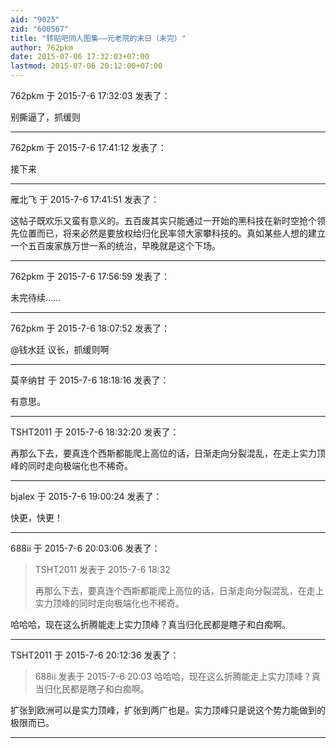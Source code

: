 ```yaml
---
aid: "9025"
zid: "600567"
title: "转贴吧同人图集——元老院的末日（未完）"
author: 762pkm
date: 2015-07-06 17:32:03+07:00
lastmod: 2015-07-06 20:12:00+07:00
---
```


762pkm 于 2015-7-6 17:32:03 发表了：

别撕逼了，抓缓则

---

762pkm 于 2015-7-6 17:41:12 发表了：

接下来

---

雁北飞 于 2015-7-6 17:41:51 发表了：

这帖子既欢乐又蛮有意义的。五百废其实只能通过一开始的黑科技在新时空抢个领先位置而已，将来必然是要放权给归化民率领大家攀科技的。真如某些人想的建立一个五百废家族万世一系的统治，早晚就是这个下场。

---

762pkm 于 2015-7-6 17:56:59 发表了：

未完待续……

---

762pkm 于 2015-7-6 18:07:52 发表了：

@钱水廷 议长，抓缓则啊

---

莫辛纳甘 于 2015-7-6 18:18:16 发表了：

有意思。

---

TSHT2011 于 2015-7-6 18:32:20 发表了：

再那么下去，要真连个西斯都能爬上高位的话，日渐走向分裂混乱，在走上实力顶峰的同时走向极端化也不稀奇。

---

bjalex 于 2015-7-6 19:00:24 发表了：

快更，快更！

---

688ii 于 2015-7-6 20:03:06 发表了：

> TSHT2011 发表于 2015-7-6 18:32
>
> 再那么下去，要真连个西斯都能爬上高位的话，日渐走向分裂混乱，在走上实力顶峰的同时走向极端化也不稀奇。

哈哈哈，现在这么折腾能走上实力顶峰？真当归化民都是瞎子和白痴啊。

---

TSHT2011 于 2015-7-6 20:12:36 发表了：

> 688ii 发表于 2015-7-6 20:03 哈哈哈，现在这么折腾能走上实力顶峰？真当归化民都是瞎子和白痴啊。

扩张到欧洲可以是实力顶峰，扩张到两广也是。实力顶峰只是说这个势力能做到的极限而已。

---

